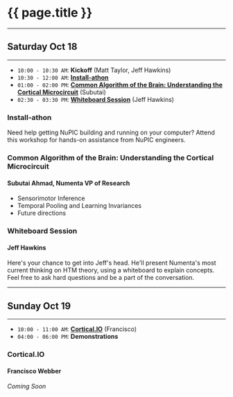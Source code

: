 
{{ page.title }}
================

* * *

## Saturday Oct 18

* * *

- `10:00 - 10:30 AM`: **Kickoff** (Matt Taylor, Jeff Hawkins)
- `10:30 - 12:00 AM`: **[Install-athon](#installathon)**
- `01:00 - 02:00 PM`: **[Common Algorithm of the Brain: Understanding the Cortical Microcircuit](#common_algorithm_of_the_brain_understanding_the_cortical_microcircuit)** (Subutai)
- `02:30 - 03:30 PM`: **[Whiteboard Session](#whiteboard_session)** (Jeff Hawkins)

### Install-athon

Need help getting NuPIC building and running on your computer? Attend this workshop for hands-on assistance from NuPIC engineers.

### Common Algorithm of the Brain: Understanding the Cortical Microcircuit
#### Subutai Ahmad, Numenta VP of Research

- Sensorimotor Inference
- Temporal Pooling and Learning Invariances
- Future directions

### Whiteboard Session
#### Jeff Hawkins

Here's your chance to get into Jeff's head. He'll present Numenta's most current thinking on HTM theory, using a whiteboard to explain concepts. Feel free to ask hard questions and be a part of the conversation.

* * *

## Sunday Oct 19

* * *

- `10:00 - 11:00 AM`: **[Cortical.IO](#corticalio)** (Francisco)
- `04:00 - 06:00 PM`: **Demonstrations**


### Cortical.IO
#### Francisco Webber

_Coming Soon_
